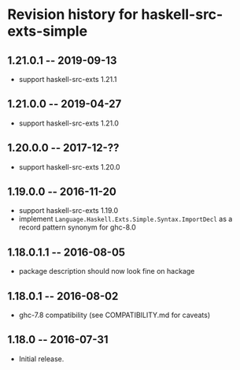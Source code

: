 # Revision history for haskell-src-exts-simple

## 1.21.0.1    -- 2019-09-13

* support haskell-src-exts 1.21.1

## 1.21.0.0    -- 2019-04-27

* support haskell-src-exts 1.21.0

## 1.20.0.0    -- 2017-12-??

* support haskell-src-exts 1.20.0

## 1.19.0.0    -- 2016-11-20

* support haskell-src-exts 1.19.0
* implement `Language.Haskell.Exts.Simple.Syntax.ImportDecl` as a record pattern synonym for ghc-8.0

## 1.18.0.1.1  -- 2016-08-05

* package description should now look fine on hackage

## 1.18.0.1  -- 2016-08-02

* ghc-7.8 compatibility (see COMPATIBILITY.md for caveats)

## 1.18.0  -- 2016-07-31

* Initial release.
